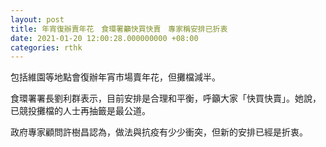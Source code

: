 ```yaml
---
layout: post
title: 年宵復辦賣年花　食環署籲快買快賣　專家稱安排已折衷
date: 2021-01-20 12:00:28.000000000 +08:00
categories: rthk
---
```


包括維園等地點會復辦年宵市場賣年花，但攤檔減半。

食環署署長劉利群表示，目前安排是合理和平衡，呼籲大家「快買快賣」。她說，已競投攤檔的人士再抽籤是最公道。

政府專家顧問許樹昌認為，做法與抗疫有少少衝突，但新的安排已經是折衷。
